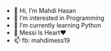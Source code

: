 - 👋 Hi, I’m Mahdi Hasan 
- 👀 I’m interested in Programming 
- 🌱 I’m currently learning Python
- 💞️ Messi Is Heart❤️
- 📫 fb: mahdimess19

<!---
Mahdi123x/Mahdi123x is a ✨ special ✨ repository because its `README.md` (this file) appears on your GitHub profile.
You can click the Preview link to take a look at your changes.
--->
